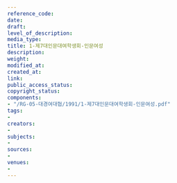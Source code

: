 ```yaml
---
reference_code: 
date: 
draft: 
level_of_description: 
media_type: 
title: 1-제7대인문대여학생회-인문여성
description: 
weight: 
modified_at: 
created_at: 
link: 
public_access_status: 
copyright_status: 
components:
- "/RG-05-대경여대협/1991/1-제7대인문대여학생회-인문여성.pdf"
tags:
- 
creators:
- 
subjects:
- 
sources:
- 
venues:
- 
---
```


